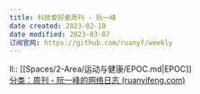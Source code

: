 ```yaml
---
title: 科技爱好者周刊 - 阮一峰
date created: 2023-02-10
date modified: 2023-03-07
订阅官网: https://github.com/ruanyf/weekly
---
```


ll:: [[Spaces/2-Area/运动与健康/EPOC.md|EPOC]]  
[分类：周刊 - 阮一峰的网络日志 (ruanyifeng.com)](https://www.ruanyifeng.com/blog/weekly/)
